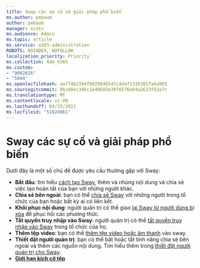 ```yaml
---
title: Sway các sự cố và giải pháp phổ biến
ms.author: pebaum
author: pebaum
manager: scotv
ms.audience: Admin
ms.topic: article
ms.service: o365-administration
ROBOTS: NOINDEX, NOFOLLOW
localization_priority: Priority
ms.collection: Adm_O365
ms.custom:
- "9002626"
- "5044"
ms.openlocfilehash: aa77462394fb029646547c4daf2336385fa6a965
ms.sourcegitcommit: 8bc60ec34bc1e40685e3976576e04a2623f63a7c
ms.translationtype: MT
ms.contentlocale: vi-VN
ms.lasthandoff: 04/15/2021
ms.locfileid: "51824961"
---
```

# <a name="sway-common-issues-and-solutions"></a>Sway các sự cố và giải pháp phổ biến

Dưới đây là một số chủ đề được yêu cầu thường gặp với Sway:

- **Bắt đầu**: tìm hiểu [cách tạo Sway](https://support.office.com/article/getting-started-with-sway-2076c468-63f4-4a89-ae5f-424796714a8a), thêm và nhúng nội dung và chia sẻ việc tạo hoàn tất của bạn với những người khác.
- **Chia sẻ bên ngoài**: bạn có thể [chia sẻ Sway](https://support.microsoft.com/en-us/office/share-your-sway-1cf853b8-ef7e-46b0-b704-003e58d28998?ui=en-us&rs=en-us&ad=us) với những người trong tổ chức của bạn hoặc bất kỳ ai có liên kết.
- **Khôi phục nội dung**: người quản trị có thể giao [lại Sway từ người dùng bị xóa](https://support.office.com/article/Reassign-Sways-from-a-deleted-user-account-Admin-Help-9580E618-3C3E-4D28-A6EF-74C00A997248) để phục hồi các phương thức.
- **Tắt quyền truy nhập vào Sway**: người quản trị có thể [tắt quyền truy nhập vào Sway](https://docs.microsoft.com/office365/enterprise/powershell/disable-access-to-sway-with-office-365-powershell) trong tổ chức của họ.
- **Thêm tệp video**: bạn có thể [thêm tệp video hoặc âm thanh](https://support.office.com/article/Add-video-and-audio-files-into-Sway-d2f14842-e103-49c0-9da2-0fbcfcad381f) vào sway.
- **Thiết đặt người quản trị**: bạn có thể bật hoặc tắt tính năng chia sẻ bên ngoài và thêm các nguồn nội dung. Tìm hiểu thêm trong [thiết đặt người quản trị cho Sway](https://support.office.com/article/Administrator-settings-for-Sway-d298e79b-b6ab-44c6-9239-aa312f5784d4).
- **[Giới hạn kích cỡ tệp](https://support.office.com/article/File-size-limits-in-Sway-4db21bc6-b42b-499f-9272-66e089db109f)**

